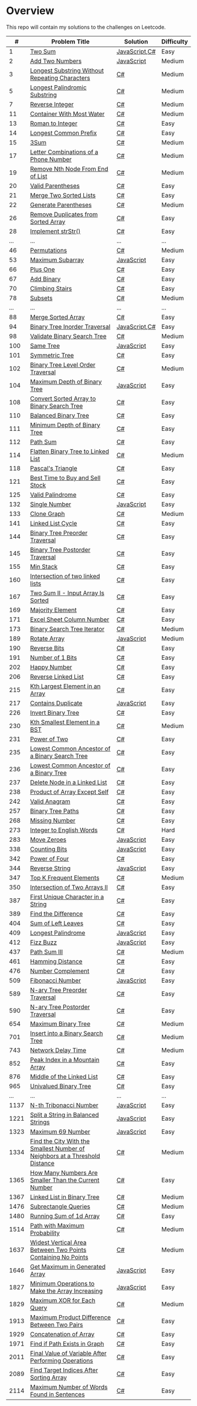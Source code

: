# Overview

This repo will contain my solutions to the challenges on Leetcode.

| #    | Problem Title                                                                                                                                                                             | Solution                                                                                      | Difficulty |
| ---- | ----------------------------------------------------------------------------------------------------------------------------------------------------------------------------------------- | --------------------------------------------------------------------------------------------- | ---------- |
| 1    | [Two Sum](https://leetcode.com/problems/two-sum/)                                                                                                                                         | [JavaScript](./javaScript/two-sum.js),[C#](./csharp/two-sum.cs)                                                          | Easy       |
| 2    | [Add Two Numbers](https://leetcode.com/problems/add-two-numbers/)                                                                                                                         | [JavaScript](./javaScript/add-two-numbers.js)                                                 | Medium     |
| 3    | [Longest Substring Without Repeating Characters](https://leetcode.com/problems/longest-substring-without-repeating-characters/)                                                           | [C#](./csharp/longest-substring-without-repeating-characters.cs)                              | Medium     |
| 5    | [Longest Palindromic Substring](https://leetcode.com/problems/longest-palindromic-substring/)                                                           | [C#](./csharp/longest-palindromic-substring.cs)                              | Medium     |
| 7    | [Reverse Integer](https://leetcode.com/problems/reverse-integer/)                                                           | [C#](./csharp/reverse-integer.cs)                              | Medium     |
| 11   | [Container With Most Water](https://leetcode.com/problems/container-with-most-water/)                                                                                                     | [C#](./csharp/container-with-most-water.cs)                                                   | Medium     |
| 13   | [Roman to Integer](https://leetcode.com/problems/roman-to-integer/)                                                                                                                       | [C#](./csharp/roman-to-integer.cs)                                                            | Easy       |
| 14   | [Longest Common Prefix](https://leetcode.com/problems/longest-common-prefix/)                                                                                                             | [C#](./csharp/longest-common-prefix.cs)                                                       | Easy       |
| 15   | [3Sum](https://leetcode.com/problems/3sum/)                                                                                                             | [C#](./csharp/3sum.cs)                                                       | Medium       |
| 17   | [Letter Combinations of a Phone Number](https://leetcode.com/problems/letter-combinations-of-a-phone-number/)                                                                                                             | [C#](./csharp/letter-combinations-of-a-phone-number.cs)                                                       | Medium       |
| 19   | [Remove Nth Node From End of List](https://leetcode.com/problems/remove-nth-node-from-end-of-list/)                                                                                       | [C#](./csharp/remove-nth-node-from-end-of-list.cs)                                            | Medium     |
| 20   | [Valid Parentheses](https://leetcode.com/problems/valid-parentheses/)                                                                                                                     | [C#](./csharp/valid-parentheses.cs)                                                           | Easy       |
| 21   | [Merge Two Sorted Lists](https://leetcode.com/problems/merge-two-sorted-lists/)                                                                                                           | [C#](./csharp/merge-two-sorted-lists.cs)                                                      | Easy       |
| 22   | [Generate Parentheses](https://leetcode.com/problems/generate-parentheses/)                                                                                                           | [C#](./csharp/generate-parentheses.cs)                                                      | Medium       |
| 26   | [Remove Duplicates from Sorted Array](https://leetcode.com/problems/remove-duplicates-from-sorted-array/)                                                                                 | [C#](./csharp/remove-duplicates-from-sorted-array.cs)                                         | Easy       |
| 28   | [Implement strStr()](https://leetcode.com/problems/implement-strstr/)                                                                                                                     | [C#](./csharp/implement-strstr.cs)                                                            | Easy       |
| ...  | ...                                                                                                                                                                                       | ...                                                                                           | ...        |
| 46   | [Permutations](https://leetcode.com/problems/permutations/)                                                                                                                               | [C#](./csharp/permutations.cs)                                                                | Medium       |
| 53   | [Maximum Subarray](https://leetcode.com/problems/maximum-subarray/)                                                                                                                       | [JavaScript](./javaScript/maximum-subarray.js)                                                | Easy       |
| 66   | [Plus One](https://leetcode.com/problems/plus-one/)                                                                                                                                       | [C#](./csharp/plus-one.cs)                                                                    | Easy       |
| 67   | [Add Binary](https://leetcode.com/problems/add-binary/)                                                                                                                                       | [C#](./csharp/add-binary.cs)                                                                    | Easy       |
| 70   | [Climbing Stairs](https://leetcode.com/problems/climbing-stairs/)                                                                                                                         | [C#](./csharp/climbing-stairs.cs)                                                             | Easy       |
| 78   | [Subsets](https://leetcode.com/problems/subsets/)                                                                                                                         | [C#](./csharp/subsets.cs)                                                             | Medium       |
| ...  | ...                                                                                                                                                                                       | ...                                                                                           | ...        |
| 88   | [Merge Sorted Array](https://leetcode.com/problems/merge-sorted-array/)                                                                                                                   | [C#](./csharp/merge-sorted-array.cs)                                                          | Easy       |
| 94   | [Binary Tree Inorder Traversal](https://leetcode.com/problems/binary-tree-inorder-traversal/)                                                                                             | [JavaScript](./javaScript/binary-tree-inorder-traversal.js),[C#](./csharp/binary-tree-inorder-traversal.cs)                                | Easy       |
| 98   | [Validate Binary Search Tree](https://leetcode.com/problems/validate-binary-search-tree/)                                                                                                 | [C#](./csharp/validate-binary-search-tree.cs)                                                 | Medium     |
| 100  | [Same Tree](https://leetcode.com/problems/same-tree/)                                                                                                                                     | [JavaScript](./javaScript/same-tree.js)                                                       | Easy       |
| 101  | [Symmetric Tree](https://leetcode.com/problems/symmetric-tree/)                                                                                                                           | [C#](./csharp/symmetric-tree.cs)                                                              | Easy       |
| 102  | [Binary Tree Level Order Traversal](https://leetcode.com/problems/binary-tree-level-order-traversal/)                                                                                     | [C#](./csharp/binary-tree-level-order-traversal.cs)                                           | Medium     |
| 104  | [Maximum Depth of Binary Tree](https://leetcode.com/problems/maximum-depth-of-binary-tree/)                                                                                               | [JavaScript](./javaScript/maximum-depth-of-binary-tree.js)                                    | Easy       |
| 108  | [Convert Sorted Array to Binary Search Tree](https://leetcode.com/problems/convert-sorted-array-to-binary-search-tree/)                                                                   | [C#](./csharp/convert-sorted-array-to-binary-search-tree.cs)                                  | Easy       |
| 110  | [Balanced Binary Tree](https://leetcode.com/problems/balanced-binary-tree/)                                                                                                               | [C#](./csharp/balanced-binary-tree.cs)                                                        | Easy       |
| 111  | [Minimum Depth of Binary Tree](https://leetcode.com/problems/minimum-depth-of-binary-tree/)                                                                                               | [C#](./csharp/minimum-depth-of-binary-tree.cs)                                                | Easy       |
| 112  | [Path Sum](https://leetcode.com/problems/path-sum/)                                                                                               | [C#](./csharp/path-sum.cs)                                                | Easy       |
| 114  | [Flatten Binary Tree to Linked List](https://leetcode.com/problems/flatten-binary-tree-to-linked-list/)                                                                                   | [C#](./csharp/flatten-binary-tree-to-linked-list.cs)                                          | Medium     |
| 118  | [Pascal's Triangle](https://leetcode.com/problems/pascals-triangle/)                                                                                                                      | [C#](./csharp/pascals-triangle.cs)                                                            | Easy       |
| 121  | [Best Time to Buy and Sell Stock](https://leetcode.com/problems/best-time-to-buy-and-sell-stock/)                                                                                                                      | [C#](./csharp/best-time-to-buy-and-sell-stock.cs)                                                            | Easy       |
| 125  | [Valid Palindrome](https://leetcode.com/problems/valid-palindrome/)                                                                                                                       | [C#](./csharp/valid-palindrome.cs)                                                            | Easy       |
| 132  | [Single Number](https://leetcode.com/problems/single-number/)                                                                                                                             | [JavaScript](./javaScript/single-number.js)                                                   | Easy       |
| 133  | [Clone Graph](https://leetcode.com/problems/clone-graph/)                                                                                                                                 | [C#](./csharp/clone-graph.cs)                                                                 | Medium     |
| 141  | [Linked List Cycle](https://leetcode.com/problems/linked-list-cycle/)                                                                                                                     | [C#](./csharp/linked-list-cycle.cs)                                                           | Easy       |
| 144  | [Binary Tree Preorder Traversal](https://leetcode.com/problems/binary-tree-preorder-traversal/)                                                                                           | [C#](./csharp/binary-tree-preorder-traversal.cs)                                              | Easy       |
| 145  | [Binary Tree Postorder Traversal](https://leetcode.com/problems/binary-tree-postorder-traversal/)                                                                                         | [C#](./csharp/binary-tree-postorder-traversal.cs)                                             | Easy       |
| 155  | [Min Stack](https://leetcode.com/problems/min-stack/)                                                                                                                                     | [C#](./csharp/min-stack.cs)                                                                   | Easy       |
| 160  | [Intersection of two linked lists](https://leetcode.com/problems/intersection-of-two-linked-lists/)                                                                                       | [C#](./csharp/intersection-of-two-linked-lists.cs)                                            | Easy       |
| 167  | [Two Sum II - Input Array Is Sorted](https://leetcode.com/problems/two-sum-ii-input-array-is-sorted/)                                                                                     | [C#](./csharp/two-sum-ii-input-array-is-sorted.cs)                                            | Easy       |
| 169  | [Majority Element](https://leetcode.com/problems/majority-element/)                                                                                                                       | [C#](./csharp/majority-element.cs)                                                            | Easy       |
| 171  | [Excel Sheet Column Number](https://leetcode.com/problems/excel-sheet-column-number/)                                                                                                 | [C#](./csharp/excel-sheet-column-number.cs)                                                 | Easy     |
| 173  | [Binary Search Tree Iterator](https://leetcode.com/problems/binary-search-tree-iterator/)                                                                                                 | [C#](./csharp/binary-search-tree-iterator.cs)                                                 | Medium     |
| 189  | [Rotate Array](https://leetcode.com/problems/rotate-array/)                                                                                                                               | [JavaScript](./javaScript/rotate-array.js)                                                    | Medium     |
| 190  | [Reverse Bits](https://leetcode.com/problems/reverse-bits/)                                                                                                                               | [C#](./csharp/reverse-bits.cs)                                                    | Easy     |
| 191  | [Number of 1 Bits](https://leetcode.com/problems/number-of-1-bits/)                                                                                                                               | [C#](./csharp/number-of-1-bits.cs)                                                    | Easy     |
| 202  | [Happy Number](https://leetcode.com/problems/happy-number/)                                                                                                                 | [C#](./csharp/happy-number.js)                                                         | Easy       |
| 206  | [Reverse Linked List](https://leetcode.com/problems/reverse-linked-list/)                                                                                                                 | [C#](./csharp/reverse-linked-list.js)                                                         | Easy       |
| 215  | [Kth Largest Element in an Array](https://leetcode.com/problems/kth-largest-element-in-an-array/)                                                                                         | [C#](./csharp/kth-largest-element-in-an-array.cs)                                             | Easy       |
| 217  | [Contains Duplicate](https://leetcode.com/problems/contains-duplicate/)                                                                                                                   | [JavaScript](./javaScript/contains-duplicate.js)                                              | Easy       |
| 226  | [Invert Binary Tree](https://leetcode.com/problems/invert-binary-tree/)                                                                                                                   | [C#](./csharp/invert-binary-tree.cs)                                                          | Easy       |
| 230  | [Kth Smallest Element in a BST](https://leetcode.com/problems/kth-smallest-element-in-a-bst/)                                                                                             | [C#](./csharp/kth-smallest-element-in-a-bst.cs)                                               | Medium     |
| 231  | [Power of Two](https://leetcode.com/problems/power-of-two/)                                                                                             | [C#](./csharp/power-of-two.cs)                                               | Easy     |
| 235  | [Lowest Common Ancestor of a Binary Search Tree](https://leetcode.com/problems/lowest-common-ancestor-of-a-binary-search-tree/)                                                                                               | [C#](./csharp/lowest-common-ancestor-of-a-binary-search-tree.cs)                                                | Easy       |
| 236  | [Lowest Common Ancestor of a Binary Tree](https://leetcode.com/problems/lowest-common-ancestor-of-a-binary-tree/)                                                                                               | [C#](./csharp/lowest-common-ancestor-of-a-binary-tree.cs)                                                | Easy       |
| 237  | [Delete Node in a Linked List](https://leetcode.com/problems/delete-node-in-a-linked-list/)                                                                                               | [C#](./csharp/delete-node-in-a-linked-list.cs)                                                | Easy       |
| 238  | [Product of Array Except Self](https://leetcode.com/problems/product-of-array-except-self/)                                                                                               | [C#](./csharp/product-of-array-except-self.cs)                                                | Easy       |
| 242  | [Valid Anagram](https://leetcode.com/problems/valid-anagram/)                                                                                                                             | [C#](./csharp/valid-anagram.cs)                                                               | Easy       |
| 257  | [Binary Tree Paths](https://leetcode.com/problems/binary-tree-paths/)                                                                                                                             | [C#](./csharp/binary-tree-paths.cs)                                                               | Easy       |
| 268  | [Missing Number](https://leetcode.com/problems/missing-number/)                                                                                                                           | [C#](./csharp/missing-number.cs)                                                              | Easy       |
| 273  | [Integer to English Words](https://leetcode.com/problems/integer-to-english-words/)                                                                                                                           | [C#](./csharp/integer-to-english-words.cs)                                                              | Hard       |
| 283  | [Move Zeroes](https://leetcode.com/problems/move-zeroes/)                                                                                                                                 | [JavaScript](./javaScript/move-zeroes.js)                                                     | Easy       |
| 338  | [Counting Bits](https://leetcode.com/problems/counting-bits/)                                                                                                                             | [JavaScript](./javaScript/counting-bits.js)                                                   | Easy       |
| 342  | [Power of Four](https://leetcode.com/problems/power-of-four/)                                                                                                                           | [C#](./csharp/power-of-four.cs)                                                  | Easy       |
| 344  | [Reverse String](https://leetcode.com/problems/reverse-string/)                                                                                                                           | [JavaScript](./javaScript/reverse-string.js)                                                  | Easy       |
| 347  | [Top K Frequent Elements](https://leetcode.com/problems/top-k-frequent-elements/)                                                                                                                           | [C#](./csharp/top-k-frequent-elements.cs)                                                  | Medium       |
| 350  | [Intersection of Two Arrays II](https://leetcode.com/problems/intersection-of-two-arrays-ii/)                                                                                                                           | [C#](./csharp/intersection-of-two-arrays-ii.cs)                                                  | Easy       |
| 387  | [First Unique Character in a String](https://leetcode.com/problems/first-unique-character-in-a-string/)                                                                                   | [C#](./csharp/first-unique-character-in-a-string.cs)                                          | Easy       |
| 389  | [Find the Difference](https://leetcode.com/problems/find-the-difference/)                                                                                   | [C#](./csharp/find-the-difference.cs)                                          | Easy       |
| 404  | [Sum of Left Leaves](https://leetcode.com/problems/sum-of-left-leaves/)                                                                                                                   | [C#](./csharp/sum-of-left-leaves.cs)                                                          | Easy       |
| 409  | [Longest Palindrome](https://leetcode.com/problems/longest-palindrome/)                                                                                                                   | [JavaScript](./javaScript/longest-palindrome.js)                                              | Easy       |
| 412  | [Fizz Buzz](https://leetcode.com/problems/fizz-buzz/)                                                                                                                                     | [JavaScript](./javaScript/fizz-buzz.js)                                                       | Easy       |
| 437  | [Path Sum III](https://leetcode.com/problems/path-sum-iii/)                                                                                                                                     | [C#](./csharp/path-sum-iii.cs)                                                       | Medium       |
| 461  | [Hamming Distance](https://leetcode.com/problems/hamming-distance/)                                                                                                                                     | [C#](./csharp/hamming-distance.cs)                                                       | Easy       |
| 476  | [Number Complement](https://leetcode.com/problems/number-complement/)                                                                                                                                     | [C#](./csharp/number-complement.cs)                                                       | Easy       |
| 509  | [Fibonacci Number](https://leetcode.com/problems/fibonacci-number/)                                                                                                                       | [JavaScript](./javaScript/fibonacci-number.js)                                                | Easy       |
| 589  | [N-ary Tree Preorder Traversal](https://leetcode.com/problems/n-ary-tree-preorder-traversal/)                                                                                             | [C#](./csharp/n-ary-tree-preorder-traversal.cs)                                               | Easy       |
| 590  | [N-ary Tree Postorder Traversal](https://leetcode.com/problems/n-ary-tree-postorder-traversal/)                                                                                           | [C#](./csharp/n-ary-tree-postorder-traversal.cs)                                              | Easy       |
| 654  | [Maximum Binary Tree](https://leetcode.com/problems/maximum-binary-tree/)                                                                                                                 | [C#](./csharp/maximum-binary-tree.cs)                                                         | Medium     |
| 701  | [Insert into a Binary Search Tree](https://leetcode.com/problems/insert-into-a-binary-search-tree/)                                                                                                                 | [C#](./csharp/insert-into-a-binary-search-tree.cs)                                                         | Medium     |
| 743  | [Network Delay Time](https://leetcode.com/problems/network-delay-time/)                                                                                                                   | [C#](./csharp/network-delay-time.cs)                                                          | Medium     |
| 852  | [Peak Index in a Mountain Array](https://leetcode.com/problems/peak-index-in-a-mountain-array/)                                                                                           | [C#](./csharp/peak-index-in-a-mountain-array.cs)                                              | Easy       |
| 876  | [Middle of the Linked List](https://leetcode.com/problems/middle-of-the-linked-list/)                                                                                                     | [C#](./csharp/middle-of-the-linked-list.cs)                                                   | Easy       |
| 965  | [Univalued Binary Tree](https://leetcode.com/problems/univalued-binary-tree/)                                                                                                             | [C#](./csharp/univalued-binary-tree.cs)                                                       | Easy       |
| ...  | ...                                                                                                                                                                                       | ...                                                                                           | ...        |
| 1137 | [N-th Tribonacci Number](https://leetcode.com/problems/n-th-tribonacci-number/)                                                                                                           | [JavaScript](./javaScript/n-th-tribonacci-number.js)                                          | Easy       |
| 1221 | [Split a String in Balanced Strings](https://leetcode.com/problems/split-a-string-in-balanced-strings/)                                                                                   | [JavaScript](./javaScript/split-a-string-in-balanced-strings.js)                              | Easy       |
| 1323 | [Maximum 69 Number](https://leetcode.com/problems/maximum-69-number/)                                                                                                                     | [JavaScript](./javaScript/maximum-69-number.js)                                               | Easy       |
| 1334 | [Find the City With the Smallest Number of Neighbors at a Threshold Distance](https://leetcode.com/problems/find-the-city-with-the-smallest-number-of-neighbors-at-a-threshold-distance/) | [C#](./csharp/find-the-city-with-the-smallest-number-of-neighbors-at-a-threshold-distance.cs) | Medium     |
| 1365 | [How Many Numbers Are Smaller Than the Current Number](https://leetcode.com/problems/how-many-numbers-are-smaller-than-the-current-number/)                                               | [C#](./csharp/how-many-numbers-are-smaller-than-the-current-number.cs)                        | Easy       |
| 1367 | [Linked List in Binary Tree](https://leetcode.com/problems/linked-list-in-binary-tree/)                                               | [C#](./csharp/linked-list-in-binary-tree.cs)                        | Medium       |
| 1476 | [Subrectangle Queries](https://leetcode.com/problems/subrectangle-queries/)                                                                                                               | [C#](./csharp/subrectangle-queries.cs)                                                        | Medium     |
| 1480 | [Running Sum of 1d Array](https://leetcode.com/problems/running-sum-of-1d-array/)                                                                                                         | [C#](./csharp/running-sum-of-1d-array.cs)                                                     | Easy       |
| 1514 | [Path with Maximum Probability](https://leetcode.com/problems/path-with-maximum-probability/)                                                                                             | [C#](./csharp/path-with-maximum-probability.cs)                                               | Medium     |
| 1637 | [Widest Vertical Area Between Two Points Containing No Points](https://leetcode.com/problems/widest-vertical-area-between-two-points-containing-no-points/)                               | [C#](./csharp/widest-vertical-area-between-two-points-containing-no-points.cs)                | Medium     |
| 1646 | [Get Maximum in Generated Array](https://leetcode.com/problems/get-maximum-in-generated-array/)                                                                                           | [JavaScript](./javaScript/get-maximum-in-generated-array.js)                                  | Easy       |
| 1827 | [Minimum Operations to Make the Array Increasing](https://leetcode.com/problems/minimum-operations-to-make-the-array-increasing/)                                                         | [JavaScript](./javaScript/minimum-operations-to-make-the-array-increasing.js)                 | Easy       |
| 1829 | [Maximum XOR for Each Query](https://leetcode.com/problems/maximum-xor-for-each-query/)                                                         | [C#](./csharp/maximum-xor-for-each-query.cs)                 | Medium       |
| 1913 | [Maximum Product Difference Between Two Pairs](https://leetcode.com/problems/maximum-product-difference-between-two-pairs/)                                                               | [C#](./csharp/maximum-product-difference-between-two-pairs.cs)                                | Easy       |
| 1929 | [Concatenation of Array](https://leetcode.com/problems/concatenation-of-array/)                                                                                                           | [C#](./csharp/concatenation-of-array.cs)                                                      | Easy       |
| 1971 | [Find if Path Exists in Graph](https://leetcode.com/problems/find-if-path-exists-in-graph/)                                                                                               | [C#](./csharp/find-if-path-exists-in-graph.cs)                                                | Easy       |
| 2011 | [Final Value of Variable After Performing Operations](https://leetcode.com/problems/final-value-of-variable-after-performing-operations/)                                                 | [C#](./csharp/final-value-of-variable-after-performing-operations.cs)                         | Easy       |
| 2089 | [Find Target Indices After Sorting Array](https://leetcode.com/problems/find-target-indices-after-sorting-array/)                                                                         | [C#](./csharp/find-target-indices-after-sorting-array.cs)                                     | Easy       |
| 2114 | [Maximum Number of Words Found in Sentences](https://leetcode.com/problems/maximum-number-of-words-found-in-sentences/)                                                                   | [C#](./csharp/maximum-number-of-words-found-in-sentences.cs)                                  | Easy       |
